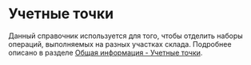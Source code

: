 # Учетные точки

Данный справочник используется для того, чтобы отделить наборы операций, выполняемых на разных участках склада. Подробнее описано в разделе [Общая информация - Учетные точки](../AccountingPoint.md).